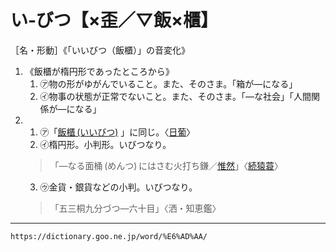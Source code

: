 # い‐びつ【×歪／▽飯×櫃】

［名・形動］《「いいびつ（飯櫃）」の音変化》

1. 《飯櫃が楕円形であったところから》
    1. ㋐物の形がゆがんでいること。また、そのさま。「箱が―になる」
    2. ㋑物事の状態が正常でないこと。また、そのさま。「―な社会」「人間関係が―になる」
2. 
    1. ㋐「[飯櫃 (いいびつ)](https://dictionary.goo.ne.jp/word/%E9%A3%AF%E6%AB%83_%28%E3%81%84%E3%81%84%E3%81%B3%E3%81%A4%29/#jn-9656) 」に同じ。〈[日葡](https://dictionary.goo.ne.jp/word/%E6%97%A5%E8%91%A1%E8%BE%9E%E6%9B%B8/#jn-167551)〉
    2. ㋑楕円形。小判形。いびつなり。
    >「―なる面桶 (めんつ) にはさむ火打ち鎌／[惟然](https://dictionary.goo.ne.jp/word/person/%E5%BA%83%E7%80%AC%E6%83%9F%E7%84%B6/#jn-188897)」〈[続猿蓑](https://dictionary.goo.ne.jp/word/%E7%B6%9A%E7%8C%BF%E8%93%91/#jn-129995)〉
    3. ㋒金貨・銀貨などの小判。いびつなり。
    >「五三桐九分づつ―六十目」〈洒・知恵鑑〉

---
`https://dictionary.goo.ne.jp/word/%E6%AD%AA/`